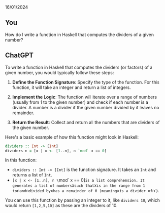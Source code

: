 16/01/2024
## You

How do I write a function in Haskell that computes the dividers of a given number?


## ChatGPT

To write a function in Haskell that computes the dividers (or factors) of a given number, you would typically follow these steps:

1. **Define the Function Signature**: Specify the type of the function. For this function, it will take an integer and return a list of integers.

2. **Implement the Logic**: The function will iterate over a range of numbers (usually from 1 to the given number) and check if each number is a divider. A number is a divider if the given number divided by it leaves no remainder.

3. **Return the Result**: Collect and return all the numbers that are dividers of the given number.

Here's a basic example of how this function might look in Haskell:

```haskell
dividers :: Int -> [Int]
dividers n = [x | x <- [1..n], n `mod` x == 0]
```

In this function:

- `dividers :: Int -> [Int]` is the function signature. It takes an `Int` and returns a list of `Int`.
- `[x | x <- [1..n], n \`mod\` x == 0]` is a list comprehension. It generates a list of numbers `x` such that `x` is in the range from 1 to `n` and `n` divided by `x` has a remainder of 0 (meaning `x` is a divider of `n`).

You can use this function by passing an integer to it, like `dividers 10`, which would return `[1,2,5,10]` as these are the dividers of 10.